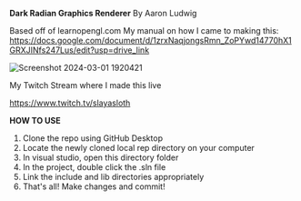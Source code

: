**Dark Radian Graphics Renderer**
By Aaron Ludwig

Based off of learnopengl.com 
My manual on how I came to making this: https://docs.google.com/document/d/1zrxNaqjongsRmn_ZoPYwd14770hX1GRXJINfs247Lus/edit?usp=drive_link 

![Screenshot 2024-03-01 1920421](https://github.com/ahaaron05/Computer-Graphics-SPRING-2024/assets/107589333/58ff2966-dc72-4146-b651-675d397359d9)

My Twitch Stream where I made this live

https://www.twitch.tv/slayasloth

**HOW TO USE**

1) Clone the repo using GitHub Desktop
2) Locate the newly cloned local rep directory on your computer
3) In visual studio, open this directory folder
4) In the project, double click the .sln file
5) Link the include and lib directories appropriately
6) That's all! Make changes and commit!
